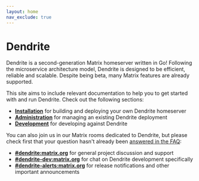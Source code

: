 ```yaml
---
layout: home
nav_exclude: true
---
```


# Dendrite

Dendrite is a second-generation Matrix homeserver written in Go! Following the microservice
architecture model, Dendrite is designed to be efficient, reliable and scalable. Despite being beta,
many Matrix features are already supported.

This site aims to include relevant documentation to help you to get started with and
run Dendrite. Check out the following sections:

* **[Installation](INSTALL.md)** for building and deploying your own Dendrite homeserver
* **[Administration](administration.md)** for managing an existing Dendrite deployment
* **[Development](development.md)** for developing against Dendrite

You can also join us in our Matrix rooms dedicated to Dendrite, but please check first that
your question hasn't already been [answered in the FAQ](FAQ.md):

* **[#dendrite:matrix.org](https://matrix.to/#/#dendrite:matrix.org)** for general project discussion and support
* **[#dendrite-dev:matrix.org](https://matrix.to/#/#dendrite-dev:matrix.org)** for chat on Dendrite development specifically
* **[#dendrite-alerts:matrix.org](https://matrix.to/#/#dendrite-alerts:matrix.org)** for release notifications and other important announcements
